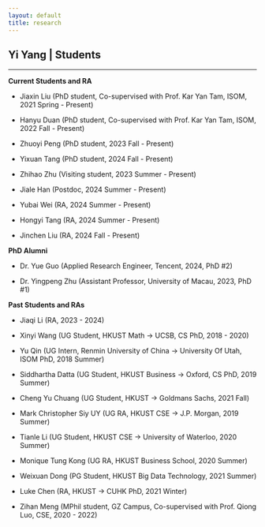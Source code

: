 ```yaml
---
layout: default
title: research
---
```


## Yi Yang | Students

* * *

**Current Students and RA**
+ Jiaxin Liu (PhD student, Co-supervised with Prof. Kar Yan Tam, ISOM, 2021 Spring - Present)
  
+ Hanyu Duan (PhD student, Co-supervised with Prof. Kar Yan Tam, ISOM, 2022 Fall - Present)

+ Zhuoyi Peng (PhD student, 2023 Fall - Present)

+ Yixuan Tang (PhD student, 2024 Fall - Present)

+ Zhihao Zhu (Visiting student, 2023 Summer - Present)

+ Jiale Han (Postdoc, 2024 Summer - Present)

+ Yubai Wei (RA, 2024 Summer - Present)

+ Hongyi Tang (RA, 2024 Summer - Present)

+ Jinchen Liu (RA, 2024 Fall - Present)

**PhD Alumni**
+ Dr. Yue Guo (Applied Research Engineer, Tencent, 2024, PhD #2)

+ Dr. Yingpeng Zhu (Assistant Professor, University of Macau, 2023, PhD #1)


**Past Students and RAs** 

+ Jiaqi Li (RA, 2023 - 2024)

+ Xinyi Wang (UG Student, HKUST Math -> UCSB, CS PhD, 2018 - 2020)

+ Yu Qin (UG Intern, Renmin University of China -> University Of Utah, ISOM PhD, 2018 Summer)

+ Siddhartha Datta (UG Student, HKUST Business -> Oxford, CS PhD, 2019 Summer)

+ Cheng Yu Chuang (UG Student, HKUST -> Goldmans Sachs, 2021 Fall)

+ Mark Christopher Siy UY (UG RA, HKUST CSE -> J.P. Morgan, 2019 Summer)

+ Tianle Li (UG Student, HKUST CSE -> University of Waterloo, 2020 Summer)

+ Monique Tung Kong (UG RA, HKUST Business School, 2020 Summer) 

+ Weixuan Dong (PG Student, HKUST Big Data Technology, 2021 Summer)

+ Luke Chen (RA, HKUST -> CUHK PhD, 2021 Winter)

+ Zihan Meng (MPhil student, GZ Campus, Co-supervised with Prof. Qiong Luo, CSE, 2020 - 2022)
